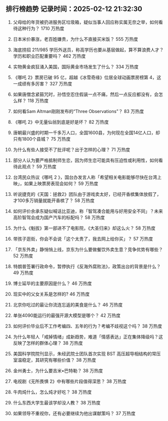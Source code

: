 
## 排行榜趋势 记录时间：2025-02-12 21:32:30
  
  1. 父母给的年货被扔进服务区垃圾箱，疑似当事人回应称实属无奈之举，如何看待这种行为？ 1710 万热度
    
  2. 日本米价暴涨，老百姓嫌贵，为什么不直接买米饭？ 555 万热度
    
  3. 海底捞招 211/985 学历外送员，称高学历也要从基层做起，算不算浪费人才？学历和职业匹配重要吗？ 462 万热度
    
  4. 实物黄金疯狂涌入美国，国际黄金市场发生了什么？ 334 万热度
    
  5. 《哪吒 2》票房已破 95 亿，超越《冰雪奇缘》位居全球动画票房榜第 4，这一成绩有多厉害？ 327 万热度
    
  6. 如果唐僧念紧箍咒时，孙悟空忍住假装一点不痛，然后一点反应都没有，会怎么样？ 118 万热度
    
  7. 如何看Sam Altman刚刚发布的“Three Observations”？ 83 万热度
    
  8. 《哪吒 2》中无量仙翁到底是好是坏？ 82 万热度
    
  9. 唐朝最兴盛的时期一千多万人口，全国1600县，为何现在全国14亿人口，却只有1800个县城？ 75 万热度
    
  10. 为什么有些人接受不了批评呢？出于怎样的心理？ 71 万热度
    
  11. 部分人认为要严格抵制师生恋，因为师生恋可能具有压迫性或利用性，如何看待此观点？ 59 万热度
    
  12. 台湾民众热议《哪吒 2 》，国台办发言人称「希望相关电影能够尽快在台湾上映」，如果上映票房表现会如何？ 59 万热度
    
  13. 听说捷克的《天国：拯救2》团队由于游戏卖太好，已经开香槟集体放假了，才100多万销量就能开香槟了？ 58 万热度
    
  14. 如何评价余承东疑似喊话比亚迪，称「智驾凑合能用与好用安全不同」？未来高阶智驾会成为国产汽车的标配吗？ 58 万热度
    
  15. 为什么《魁拔》第一部进不了电影院，《大圣归来》却这么火？ 58 万热度
    
  16. 带孩子逛街，你会不会说「这个太贵了，我去网上给你买」？ 57 万热度
    
  17. 「京东外卖」静悄悄上线，京东为什么要做餐饮外卖生意？竞争优势有哪些？ 52 万热度
    
  18. 特朗普签署行政命令，暂停执行《反海外腐败法》，政策出台的背景是什么？ 49 万热度
    
  19. 博士延毕的主要原因是什么？ 46 万热度
    
  20. 现实中的父女关系是怎样的? 46 万热度
    
  21. 北京你吃过的最让你流连忘返的美食是什么？ 46 万热度
    
  22. 单张4090能运行的最强开源大模型是哪个？ 42 万热度
    
  23. 如何评价毕业后不工作考编四、五年的行为？考编不歧视这个吗？ 38 万热度
    
  24. 为什么年轻人「戒掉情绪」成新趋势，难道「情感表达」正在集体降级吗？这反映了怎样的群体心理？ 38 万热度
    
  25. 美国科学院院刊显示，朱经武院士团队首次实现 BST 高压超导相结构的常压室温稳定，其研究有哪些价值？ 38 万热度
    
  26. 金州勇士，为什么要吉米•巴特勒？ 38 万热度
    
  27. 电视剧《无所畏惧 2》中有哪些片段值得深思？ 38 万热度
    
  28. 牛肉炖什么，怎么炖才好吃？ 38 万热度
    
  29. 什么东西大学生最该学却没人教？ 38 万热度
    
  30. 如果领导不重视你，还有必要继续为他出谋献策吗？ 37 万热度
    